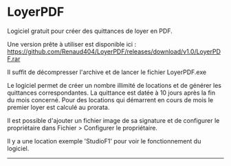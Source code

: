 # LoyerPDF
 
Logiciel gratuit pour créer des quittances de loyer en PDF.

Une version prête à utiliser est disponible ici : https://github.com/Renaud404/LoyerPDF/releases/download/v1.0/LoyerPDF.rar 

Il suffit de décompresser l'archive et de lancer le fichier LoyerPDF.exe

Le logiciel permet de créer un nombre illimité de locations et de générer les quittances correspondantes. La quittance est datée à 10 jours après la fin du mois concerné. Pour des locations qui démarrent en cours de mois le premier loyer est calculé au prorata.

Il est possible d'ajouter un fichier image de sa signature et de configurer le propriétaire dans Fichier > Configurer le propriétaire.

Il y a une location exemple 'StudioF1' pour voir le fonctionnement du logiciel.



___________________


